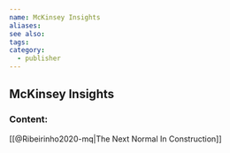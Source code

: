 ```yaml
---
name: McKinsey Insights
aliases:
see also:
tags:
category:
  - publisher
---
```


## McKinsey Insights

### Content:
[[@Ribeirinho2020-mq|The Next Normal In Construction]]
